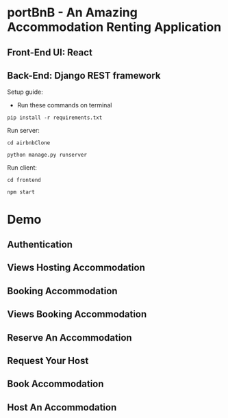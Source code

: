 # portBnB - An Amazing Accommodation Renting Application
## Front-End UI: React
## Back-End: Django REST framework

Setup guide:
* Run these commands on terminal
```
pip install -r requirements.txt
```

Run server:
```
cd airbnbClone
```
```
python manage.py runserver
```

Run client:
```
cd frontend
```
```
npm start
```
# Demo
## Authentication

## Views Hosting Accommodation

## Booking Accommodation

## Views Booking Accommodation

## Reserve An Accommodation

## Request Your Host

## Book Accommodation

## Host An Accommodation


